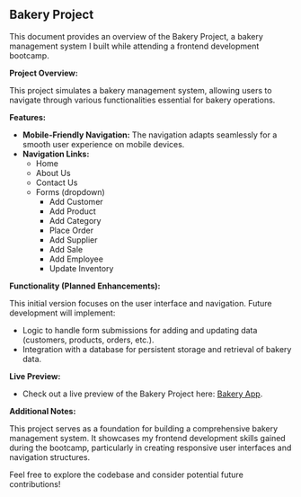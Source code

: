 ## Bakery Project

This document provides an overview of the Bakery Project, a bakery management system I built while attending a frontend development bootcamp.

**Project Overview:**

This project simulates a bakery management system, allowing users to navigate through various functionalities essential for bakery operations.

**Features:**

* **Mobile-Friendly Navigation:** The navigation adapts seamlessly for a smooth user experience on mobile devices.
* **Navigation Links:**
    * Home
    * About Us
    * Contact Us
    * Forms (dropdown)
        * Add Customer
        * Add Product
        * Add Category
        * Place Order
        * Add Supplier
        * Add Sale
        * Add Employee
        * Update Inventory

**Functionality (Planned Enhancements):**

This initial version focuses on the user interface and navigation. Future development will implement:

* Logic to handle form submissions for adding and updating data (customers, products, orders, etc.).
* Integration with a database for persistent storage and retrieval of bakery data.

**Live Preview:**

* Check out a live preview of the Bakery Project here: [Bakery App](https://ddevahmed.github.io/frontend_development_bootcamp/).

**Additional Notes:**

This project serves as a foundation for building a comprehensive bakery management system. It showcases my frontend development skills gained during the bootcamp, particularly in creating responsive user interfaces and navigation structures.

Feel free to explore the codebase and consider potential future contributions!
